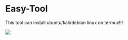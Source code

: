 # Easy-Tool
This tool can install ubuntu/kali/debian linux on termux!!!

![](Easy-Tool/Screenshot/Screenshot_20200109-203213_Termux.jpg)
